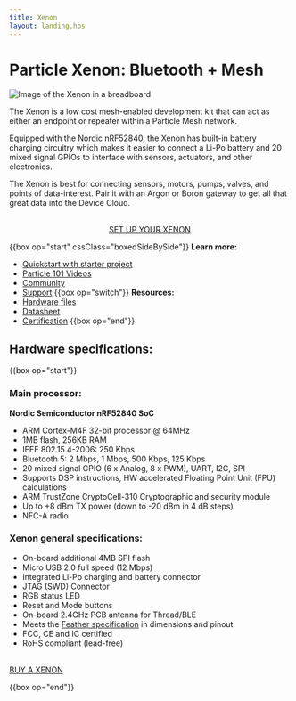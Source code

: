 ```yaml
---
title: Xenon
layout: landing.hbs
---
```


# Particle Xenon: Bluetooth + Mesh

![Image of the Xenon in a breadboard](/assets/images/xenon-breadboard-05.png)

The Xenon is a low cost mesh-enabled development kit that can act as either an endpoint or repeater within a Particle Mesh network.

Equipped with the Nordic nRF52840, the Xenon has built-in battery charging circuitry which makes it easier to connect a Li-Po battery and 20 mixed signal GPIOs to interface with sensors, actuators, and other electronics.

The Xenon is best for connecting sensors, motors, pumps, valves, and points of data-interest. Pair it with an Argon or Boron gateway to get all that great data into the Device Cloud.

<div  align="center">
<br />
<a href="https://setup.particle.io/"  target="_blank" class="button">SET UP YOUR XENON</a>
</div>

{{box op="start" cssClass="boxedSideBySide"}}
**Learn more:**

- [Quickstart with starter project](/quickstart/xenon/)
- [Particle 101 Videos](https://www.youtube.com/playlist?list=PLIeLC6NIW2tKvC5W007j_PU-dxONK_ZXR)
- [Community](https://community.particle.io/c/mesh)
- [Support](/support/support-and-fulfillment/menu-base/)
  {{box op="switch"}}
  **Resources:**
- [Hardware files](https://github.com/particle-iot/xenon)
- [Datasheet](/datasheets/mesh/xenon-datasheet)
- [Certification](/datasheets/certifications/certification)
  {{box op="end"}}

## Hardware specifications:

{{box op="start"}}

### Main processor:

**Nordic Semiconductor nRF52840 SoC**

- ARM Cortex-M4F 32-bit processor @ 64MHz
- 1MB flash, 256KB RAM
- IEEE 802.15.4-2006: 250 Kbps
- Bluetooth 5: 2 Mbps, 1 Mbps, 500 Kbps, 125 Kbps
- 20 mixed signal GPIO (6 x Analog, 8 x PWM), UART, I2C, SPI
- Supports DSP instructions, HW accelerated Floating Point Unit (FPU) calculations
- ARM TrustZone CryptoCell-310 Cryptographic and security module
- Up to +8 dBm TX power (down to -20 dBm in 4 dB steps)
- NFC-A radio

### Xenon general specifications:

- On-board additional 4MB SPI flash
- Micro USB 2.0 full speed (12 Mbps)
- Integrated Li-Po charging and battery connector
- JTAG (SWD) Connector
- RGB status LED
- Reset and Mode buttons
- On-board 2.4GHz PCB antenna for Thread/BLE
- Meets the [Feather specification](https://learn.adafruit.com/adafruit-feather/feather-specification) in dimensions and pinout
- FCC, CE and IC certified
- RoHS compliant (lead-free)
  <div align="center">
  <br />

<a href="https://store.particle.io/products/xenon" target="_blank" class="button">BUY A XENON</a>

  </div>

{{box op="end"}}

